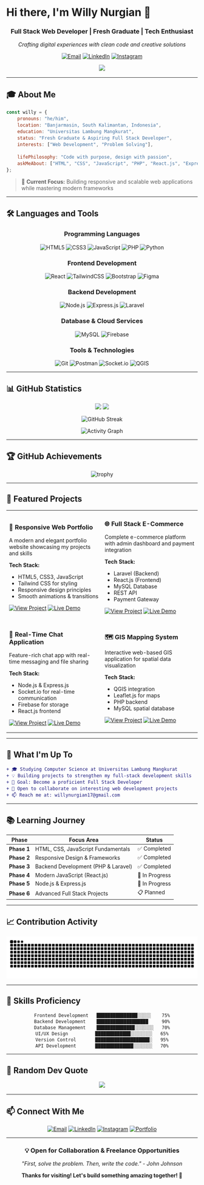 # Hi there, I'm Willy Nurgian 👋

<div align="center">
  
### Full Stack Web Developer | Fresh Graduate | Tech Enthusiast

*Crafting digital experiences with clean code and creative solutions*

[![Email](https://img.shields.io/badge/Email-D14836?style=for-the-badge&logo=gmail&logoColor=white)](mailto:willynurgian17@gmail.com)
[![LinkedIn](https://img.shields.io/badge/LinkedIn-0077B5?style=for-the-badge&logo=linkedin&logoColor=white)](https://linkedin.com/in/willynurgian)
[![Instagram](https://img.shields.io/badge/Instagram-E4405F?style=for-the-badge&logo=instagram&logoColor=white)](https://instagram.com/yxzwil)

![](https://komarev.com/ghpvc/?username=wil17&color=blueviolet&style=flat)

</div>

---

## 🎓 About Me

```javascript
const willy = {
    pronouns: "he/him",
    location: "Banjarmasin, South Kalimantan, Indonesia",
    education: "Universitas Lambung Mangkurat",
    status: "Fresh Graduate & Aspiring Full Stack Developer",
    interests: ["Web Development", "Problem Solving"],

    lifePhilosophy: "Code with purpose, design with passion",
    askMeAbout: ["HTML", "CSS", "JavaScript", "PHP", "React.js", "Express.js", ]
};
```

> 🎯 **Current Focus:** Building responsive and scalable web applications while mastering modern frameworks

---

## 🛠️ Languages and Tools

<div align="center">

### Programming Languages
![HTML5](https://img.shields.io/badge/HTML5-E34F26?style=for-the-badge&logo=html5&logoColor=white)
![CSS3](https://img.shields.io/badge/CSS3-1572B6?style=for-the-badge&logo=css3&logoColor=white)
![JavaScript](https://img.shields.io/badge/JavaScript-F7DF1E?style=for-the-badge&logo=javascript&logoColor=black)
![PHP](https://img.shields.io/badge/PHP-777BB4?style=for-the-badge&logo=php&logoColor=white)
![Python](https://img.shields.io/badge/Python-3776AB?style=for-the-badge&logo=python&logoColor=white)

### Frontend Development
![React](https://img.shields.io/badge/React-20232A?style=for-the-badge&logo=react&logoColor=61DAFB)
![TailwindCSS](https://img.shields.io/badge/Tailwind_CSS-38B2AC?style=for-the-badge&logo=tailwind-css&logoColor=white)
![Bootstrap](https://img.shields.io/badge/Bootstrap-7952B3?style=for-the-badge&logo=bootstrap&logoColor=white)
![Figma](https://img.shields.io/badge/Figma-F24E1E?style=for-the-badge&logo=figma&logoColor=white)

### Backend Development
![Node.js](https://img.shields.io/badge/Node.js-339933?style=for-the-badge&logo=nodedotjs&logoColor=white)
![Express.js](https://img.shields.io/badge/Express.js-000000?style=for-the-badge&logo=express&logoColor=white)
![Laravel](https://img.shields.io/badge/Laravel-FF2D20?style=for-the-badge&logo=laravel&logoColor=white)

### Database & Cloud Services
![MySQL](https://img.shields.io/badge/MySQL-4479A1?style=for-the-badge&logo=mysql&logoColor=white)
![Firebase](https://img.shields.io/badge/Firebase-FFCA28?style=for-the-badge&logo=firebase&logoColor=black)

### Tools & Technologies
![Git](https://img.shields.io/badge/Git-F05032?style=for-the-badge&logo=git&logoColor=white)
![Postman](https://img.shields.io/badge/Postman-FF6C37?style=for-the-badge&logo=postman&logoColor=white)
![Socket.io](https://img.shields.io/badge/Socket.io-010101?style=for-the-badge&logo=socketdotio&logoColor=white)
![QGIS](https://img.shields.io/badge/QGIS-589632?style=for-the-badge&logo=qgis&logoColor=white)


</div>

---

## 📊 GitHub Statistics

<div align="center">
  
<img height="180em" src="https://github-readme-stats.vercel.app/api?username=wil17&show_icons=true&theme=tokyonight&include_all_commits=true&count_private=true&hide_border=true"/>
<img height="180em" src="https://github-readme-stats.vercel.app/api/top-langs/?username=wil17&layout=compact&langs_count=8&theme=tokyonight&hide_border=true"/>

</div>

<div align="center">
  
![GitHub Streak](https://github-readme-streak-stats.herokuapp.com/?user=wil17&theme=tokyonight&hide_border=true)

![Activity Graph](https://github-readme-activity-graph.vercel.app/graph?username=wil17&theme=tokyo-night&hide_border=true&area=true)

</div>

---

## 🏆 GitHub Achievements

<div align="center">

![trophy](https://github-profile-trophy.vercel.app/?username=wil17&theme=tokyonight&no-frame=true&no-bg=true&margin-w=4&column=7)

</div>

---

## 🚀 Featured Projects

<table>
<tr>
<td width="50%">

### 📱 Responsive Web Portfolio
A modern and elegant portfolio website showcasing my projects and skills

**Tech Stack:**
- HTML5, CSS3, JavaScript
- Tailwind CSS for styling
- Responsive design principles
- Smooth animations & transitions

[![View Project](https://img.shields.io/badge/View-Project-success?style=flat-square)](https://github.com/wil17/portfolio)
[![Live Demo](https://img.shields.io/badge/Live-Demo-blue?style=flat-square)](https://portowebwilly.vercel.app/)

</td>
<td width="50%">

### 🌐 Full Stack E-Commerce
Complete e-commerce platform with admin dashboard and payment integration

**Tech Stack:**
- Laravel (Backend)
- React.js (Frontend)
- MySQL Database
- REST API
- Payment Gateway

[![View Project](https://img.shields.io/badge/View-Project-success?style=flat-square)](https://github.com/wil17/ecommerce)
[![Live Demo](https://img.shields.io/badge/Live-Demo-blue?style=flat-square)](https://demo.com)

</td>
</tr>

<tr>
<td width="50%">

### 💬 Real-Time Chat Application
Feature-rich chat app with real-time messaging and file sharing

**Tech Stack:**
- Node.js & Express.js
- Socket.io for real-time communication
- Firebase for storage
- React.js frontend

[![View Project](https://img.shields.io/badge/View-Project-success?style=flat-square)](https://github.com/wil17/chat-app)
[![Live Demo](https://img.shields.io/badge/Live-Demo-blue?style=flat-square)](https://demo.com)

</td>
<td width="50%">

### 🗺️ GIS Mapping System
Interactive web-based GIS application for spatial data visualization

**Tech Stack:**
- QGIS integration
- Leaflet.js for maps
- PHP backend
- MySQL spatial database

[![View Project](https://img.shields.io/badge/View-Project-success?style=flat-square)](https://github.com/wil17/gis-app)
[![Live Demo](https://img.shields.io/badge/Live-Demo-blue?style=flat-square)](https://demo.com)

</td>
</tr>
</table>

---

## 💼 What I'm Up To

```diff
+ 🎓 Studying Computer Science at Universitas Lambung Mangkurat
+ 💡 Building projects to strengthen my full-stack development skills
+ 🎯 Goal: Become a proficient Full Stack Developer
+ 🤝 Open to collaborate on interesting web development projects
+ 📫 Reach me at: willynurgian17@gmail.com
```

---

## 📚 Learning Journey

<div align="center">

| Phase | Focus Area | Status |
|-------|-----------|--------|
| **Phase 1** | HTML, CSS, JavaScript Fundamentals | ✅ Completed |
| **Phase 2** | Responsive Design & Frameworks | ✅ Completed |
| **Phase 3** | Backend Development (PHP & Laravel) | ✅ Completed |
| **Phase 4** | Modern JavaScript (React.js) | 🔄 In Progress |
| **Phase 5** | Node.js & Express.js | 🔄 In Progress |
| **Phase 6** | Advanced Full Stack Projects | 📋 Planned |

</div>

---

## 📈 Contribution Activity

<div align="center">

![Snake animation](https://raw.githubusercontent.com/wil17/wil17/output/snake-dark.svg)

</div>

---

## 🎯 Skills Proficiency

<div align="center">

```text
Frontend Development   ███████████████░░░░░    75%
Backend Development    ███████████████████     90%
Database Management    ██████████████░░░░░░░   70%
UI/UX Design          █████████████░░░░░░░░   65%
Version Control       ████████████████████░   95%
API Development       ██████████████░░░░░░░   70%
```

</div>

---

## 💭 Random Dev Quote

<div align="center">

![](https://quotes-github-readme.vercel.app/api?type=horizontal&theme=tokyonight)

</div>

---

## 📫 Connect With Me

<div align="center">

[![Email](https://img.shields.io/badge/Email-willynurgian17@gmail.com-D14836?style=for-the-badge&logo=gmail&logoColor=white)](mailto:willynurgian17@gmail.com)
[![LinkedIn](https://img.shields.io/badge/LinkedIn-Willy_Nurgian-0077B5?style=for-the-badge&logo=linkedin&logoColor=white)](https://linkedin.com/in/willynurgian)
[![Instagram](https://img.shields.io/badge/Instagram-@yxzwil-E4405F?style=for-the-badge&logo=instagram&logoColor=white)](https://instagram.com/yxzwil)
[![Portfolio](https://img.shields.io/badge/Portfolio-View_My_Work-000000?style=for-the-badge&logo=About.me&logoColor=white)](https://portowebwilly.vercel.app/)

---

### 💡 Open for Collaboration & Freelance Opportunities

*"First, solve the problem. Then, write the code." - John Johnson*

**Thanks for visiting! Let's build something amazing together! 🚀**

</div>
